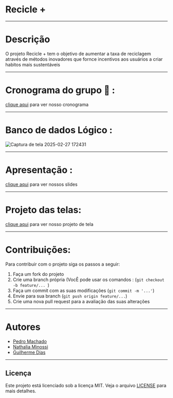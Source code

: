 # Recicle +
---
# Descrição

O projeto Recicle + tem o objetivo de aumentar a taxa de reciclagem através de métodos inovadores que fornce incentivos aos usuários a criar habitos mais sustentáveis

---

# Cronograma do grupo 📆 :
[clique aqui](https://trello.com/b/sxXisBDp/kanban-projeto-integrador) para ver nosso cronograma

---

# Banco de dados Lógico :
![Captura de tela 2025-02-27 172431](https://github.com/user-attachments/assets/fb372ab8-3176-4297-991b-440373013445)

---

# Apresentação : 

[clique aqui](https://www.canva.com/design/DAGgIc0jo-s/86ZGRkdUFhSY46Y1MvnmBg/edit) para ver nossos slides

---


# Projeto das telas: 

[clique aqui](https://www.canva.com/design/DAGoAfUQtrA/qOCR_aO_PtICYkDq646fZg/edit) para ver nosso projeto de tela



---
# Contribuições: 

Para contribuir com o projeto siga os passos a seguir:

1. Faça um fork do projeto
2. Crie uma branch própria (VocÊ pode usar os comandos : (`git checkout -b feature/... `)
3. Faça um commit com as suas modificações (`git commit -m '...'`)
4. Envie para sua branch (`git push origin feature/...`)
5. Crie uma nova pull request para  a avaliação das suas alterações
---

# Autores

- [Pedro Machado](https://github.com/PedroMachadoGRP)
- [Nathalia Minossi](https://github.com/nathaliaminossi)
- [Guilherme Dias](https://github.com/guirs51)
---

## Licença

Este projeto está licenciado sob a licença MIT. Veja o arquivo [LICENSE](LICENSE) para mais detalhes.
